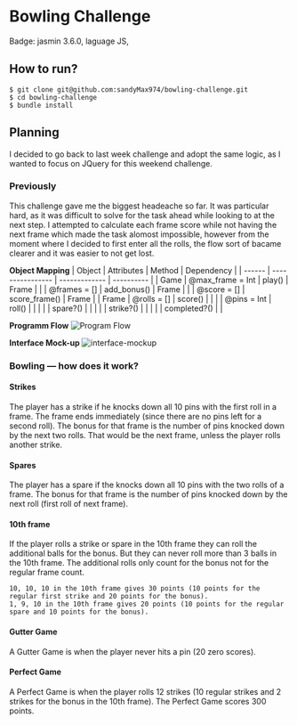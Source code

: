 
Bowling Challenge
=================

Badge: jasmin 3.6.0, laguage JS, 

## How to run?
```
$ git clone git@github.com:sandyMax974/bowling-challenge.git
$ cd bowling-challenge
$ bundle install
```

## Planning
I decided to go back to last week challenge and adopt the same logic, as I wanted to focus on JQuery for this weekend challenge.

### Previously

This challenge gave me the biggest headeache so far. It was particular hard, as it was difficult to solve for the task ahead while looking to at the next step. I attempted to calculate each frame score while not having the next frame which made the task alomost impossible, however from the moment where I decided to first enter all the rolls, the flow sort of bacame clearer and it was easier to not get lost.

**Object Mapping**
| Object | Attributes       | Method        | Dependency |
| ------ | ---------------- | ------------- | ---------- |
| Game   | @max_frame = Int | play()        | Frame      |
|        | @frames = []     | add_bonus()   | Frame      |
|        | @score = []      | score_frame() | Frame      |
| Frame  | @rolls = []      | score()       |            |
|        | @pins = Int      | roll()        |            |
|        |                  | spare?()      |            |
|        |                  | strike?()     |            |
|        |                  | completed?()  |            |

**Programm Flow**
![Program Flow](https://github.com/sandyMax974/bowling-challenge-ruby/blob/main/images/flow%20diagram.png)

**Interface Mock-up**
![interface-mockup]()

### Bowling — how does it work?

#### Strikes
The player has a strike if he knocks down all 10 pins with the first roll in a frame. The frame ends immediately (since there are no pins left for a second roll). The bonus for that frame is the number of pins knocked down by the next two rolls. That would be the next frame, unless the player rolls another strike.

#### Spares
The player has a spare if the knocks down all 10 pins with the two rolls of a frame. The bonus for that frame is the number of pins knocked down by the next roll (first roll of next frame).

#### 10th frame
If the player rolls a strike or spare in the 10th frame they can roll the additional balls for the bonus. But they can never roll more than 3 balls in the 10th frame. The additional rolls only count for the bonus not for the regular frame count.

    10, 10, 10 in the 10th frame gives 30 points (10 points for the regular first strike and 20 points for the bonus).
    1, 9, 10 in the 10th frame gives 20 points (10 points for the regular spare and 10 points for the bonus).

#### Gutter Game
A Gutter Game is when the player never hits a pin (20 zero scores).

#### Perfect Game
A Perfect Game is when the player rolls 12 strikes (10 regular strikes and 2 strikes for the bonus in the 10th frame). The Perfect Game scores 300 points.
